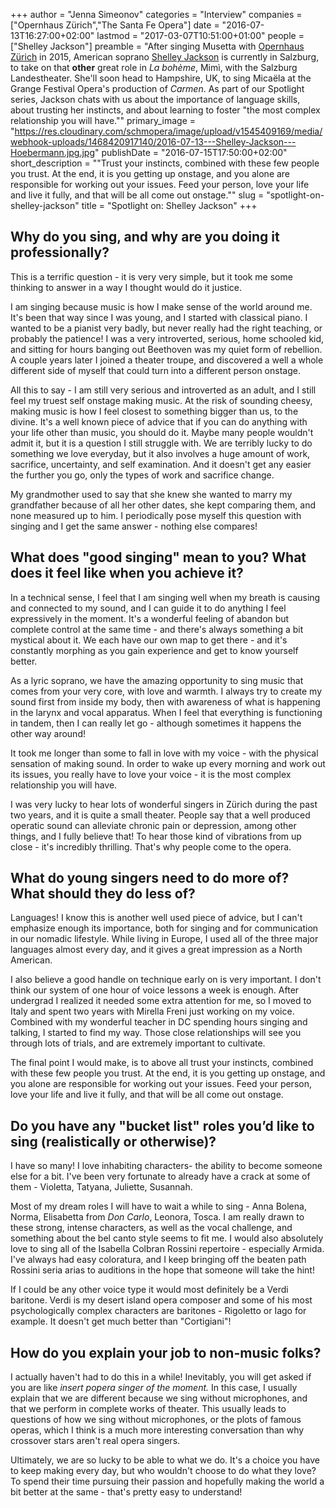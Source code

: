 +++
author = "Jenna Simeonov"
categories = "Interview"
companies = ["Opernhaus Zürich","The Santa Fe Opera"]
date = "2016-07-13T16:27:00+02:00"
lastmod = "2017-03-07T10:51:00+01:00"
people = ["Shelley Jackson"]
preamble = "After singing Musetta with [Opernhaus Zürich](/scene/companies/opernhaus-zurich/) in 2015, American soprano [Shelley Jackson](/scene/people/shelley-jackson/) is currently in Salzburg, to take on that **other** great role in *La bohème*, Mimì, with the Salzburg Landestheater. She'll soon head to Hampshire, UK, to sing Micaëla at the Grange Festival Opera's production of *Carmen*. As part of our Spotlight series, Jackson chats with us about the importance of language skills, about trusting her instincts, and about learning to foster \"the most complex relationship you will have.\""
primary_image = "https://res.cloudinary.com/schmopera/image/upload/v1545409169/media/webhook-uploads/1468420917140/2016-07-13---Shelley-Jackson---Hoebermann.jpg.jpg"
publishDate = "2016-07-15T17:50:00+02:00"
short_description = "&quot;Trust your instincts, combined with these few people you trust. At the end, it is you getting up onstage, and you alone are responsible for working out your issues. Feed your person, love your life and live it fully, and that will be all come out onstage.&quot;"
slug = "spotlight-on-shelley-jackson"
title = "Spotlight on: Shelley Jackson"
+++

## Why do you sing, and why are you doing it professionally?

This is a terrific question - it is very very simple, but it took me some thinking to answer in a way I thought would do it justice.

I am singing because music is how I make sense of the world around me. It's been that way since I was young, and I started with classical piano. I wanted to be a pianist very badly, but never really had the right teaching, or probably the patience! I was a very introverted, serious, home schooled kid, and sitting for hours banging out Beethoven was my quiet form of rebellion. A couple years later I joined a theater troupe, and discovered a well a whole different side of myself that could turn into a different person onstage. 

All this to say - I am still very serious and introverted as an adult, and I still feel my truest self onstage making music. At the risk of sounding cheesy, making music is how I feel closest to something bigger than us, to the divine. It's a well known piece of advice that if you can do anything with your life other than music, you should do it. Maybe many people wouldn't admit it, but it is a question I still struggle with. We are terribly lucky to do something we love everyday, but it also involves a huge amount of work, sacrifice, uncertainty, and self examination. And it doesn't get any easier the further you go, only the types of work and sacrifice change. 

My grandmother used to say that she knew she wanted to marry my grandfather because of all her other dates, she kept comparing them, and none measured up to him. I periodically pose myself this question with singing and I get the same answer - nothing else compares!

## What does "good singing" mean to you? What does it feel like when you achieve it?

In a technical sense, I feel that I am singing well when my breath is causing and connected to my sound, and I can guide it to do anything I feel expressively in the moment. It's a wonderful feeling of abandon but complete control at the same time - and there's always something a bit mystical about it. We each have our own map to get there - and it's constantly morphing as you gain experience and get to know yourself better. 

As a lyric soprano, we have the amazing opportunity to sing music that comes from your very core, with love and warmth. I always try to create my sound first from inside my body, then with awareness of what is happening in the larynx and vocal apparatus. When I feel that everything is functioning in tandem, then I can really let go - although sometimes it happens the other way around! 

It took me longer than some to fall in love with my voice - with the physical sensation of making sound. In order to wake up every morning and work out its issues, you really have to love your voice - it is the most complex relationship you will have. 

I was very lucky to hear lots of wonderful singers in Zürich during the past two years, and it is quite a small theater. People say that a well produced operatic sound can alleviate chronic pain or depression, among other things, and I fully believe that! To hear those kind of vibrations from up close - it's incredibly thrilling. That's why people come to the opera. 

## What do young singers need to do more of? What should they do less of?

Languages! I know this is another well used piece of advice, but I can't emphasize enough its importance, both for singing and for communication in our nomadic lifestyle. While living in Europe, I used all of the three major languages almost every day, and it gives a great impression as a North American. 

I also believe a good handle on technique early on is very important. I don't think our system of one hour of voice lessons a week is enough. After undergrad I realized it needed some extra attention for me, so I moved to Italy and spent two years with Mirella Freni just working on my voice. Combined with my wonderful teacher in DC spending hours singing and talking, I started to find my way. Those close relationships will see you through lots of trials, and are extremely important to cultivate. 

The final point I would make, is to above all trust your instincts, combined with these few people you trust. At the end, it is you getting up onstage, and you alone are responsible for working out your issues. Feed your person, love your life and live it fully, and that will be all come out onstage. 

## Do you have any "bucket list" roles you’d like to sing (realistically or otherwise)?

I have so many! I love inhabiting characters- the ability to become someone else for a bit. I've been very fortunate to already have a crack at some of them - Violetta, Tatyana, Juliette, Susannah. 

Most of my dream roles I will have to wait a while to sing - Anna Bolena, Norma, Elisabetta from *Don Carlo*, Leonora, Tosca. I am really drawn to these strong, intense characters, as well as the vocal challenge, and something about the bel canto style seems to fit me. I would also absolutely love to sing all of the Isabella Colbran Rossini repertoire - especially Armida. I've always had easy coloratura, and I keep bringing off the beaten path Rossini seria arias to auditions in the hope that someone will take the hint!

If I could be any other voice type it would most definitely be a Verdi baritone. Verdi is my desert island opera composer and some of his most psychologically complex characters are baritones - Rigoletto or Iago for example. It doesn't get much better than "Cortigiani"!

## How do you explain your job to non-music folks?

I actually haven't had to do this in a while! Inevitably, you will get asked if you are like *insert popera singer of the moment.* In this case, I usually explain that we are different because we sing without microphones, and that we perform in complete works of theater. This usually leads to questions of how we sing without microphones, or the plots of famous operas, which I think is a much more interesting conversation than why crossover stars aren't real opera singers. 

Ultimately, we are so lucky to be able to what we do. It's a choice you have to keep making every day, but who wouldn't choose to do what they love? To spend their time pursuing their passion and hopefully making the world a bit better at the same - that's pretty easy to understand! 
